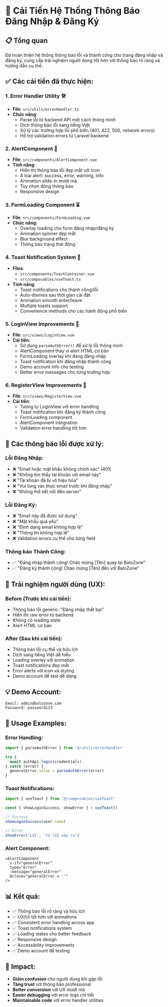 # 🔧 Cải Tiến Hệ Thống Thông Báo Đăng Nhập & Đăng Ký

## 📋 Tổng quan
Đã hoàn thiện hệ thống thông báo lỗi và thành công cho trang đăng nhập và đăng ký, cung cấp trải nghiệm người dùng tốt hơn với thông báo rõ ràng và hướng dẫn cụ thể.

## ✅ Các cải tiến đã thực hiện:

### 1. **Error Handler Utility** 🛠️
- **File**: `src/utils/errorHandler.ts`
- **Chức năng**: 
  - Parse lỗi từ backend API một cách thông minh
  - Dịch thông báo lỗi sang tiếng Việt
  - Xử lý các trường hợp lỗi phổ biến (401, 422, 500, network errors)
  - Hỗ trợ validation errors từ Laravel backend

### 2. **AlertComponent** 🚨
- **File**: `src/components/AlertComponent.vue`
- **Tính năng**:
  - Hiển thị thông báo lỗi đẹp mắt với icon
  - 4 loại alert: success, error, warning, info
  - Animation slide-in mượt mà
  - Tùy chọn đóng thông báo
  - Responsive design

### 3. **FormLoading Component** ⏳
- **File**: `src/components/FormLoading.vue`
- **Chức năng**:
  - Overlay loading cho form đăng nhập/đăng ký
  - Animation spinner đẹp mắt
  - Blur background effect
  - Thông báo trạng thái động

### 4. **Toast Notification System** 🔔
- **Files**: 
  - `src/components/ToastContainer.vue`
  - `src/composables/useToast.ts`
- **Tính năng**:
  - Toast notifications cho thành công/lỗi
  - Auto-dismiss sau thời gian cài đặt
  - Animation smooth enter/leave
  - Multiple toasts support
  - Convenience methods cho các hành động phổ biến

### 5. **LoginView Improvements** 🔐
- **File**: `src/views/LoginView.vue`
- **Cải tiến**:
  - Sử dụng `parseAuthError()` để xử lý lỗi thông minh
  - AlertComponent thay vì alert HTML cơ bản
  - FormLoading overlay khi đang đăng nhập
  - Toast notification khi đăng nhập thành công
  - Demo account info cho testing
  - Better error messages cho từng trường hợp

### 6. **RegisterView Improvements** 📝
- **File**: `src/views/RegisterView.vue`
- **Cải tiến**:
  - Tương tự LoginView với error handling
  - Toast notification khi đăng ký thành công
  - FormLoading component
  - AlertComponent integration
  - Validation error handling tốt hơn

## 🎯 Các thông báo lỗi được xử lý:

### **Lỗi Đăng Nhập:**
- ❌ "Email hoặc mật khẩu không chính xác" (401)
- ❌ "Không tìm thấy tài khoản với email này"
- ❌ "Tài khoản đã bị vô hiệu hóa"
- ❌ "Vui lòng xác thực email trước khi đăng nhập"
- ❌ "Không thể kết nối đến server"

### **Lỗi Đăng Ký:**
- ❌ "Email này đã được sử dụng"
- ❌ "Mật khẩu quá yếu"
- ❌ "Định dạng email không hợp lệ"
- ❌ "Thông tin không hợp lệ"
- ❌ Validation errors cụ thể cho từng field

### **Thông báo Thành Công:**
- ✅ "Đăng nhập thành công! Chào mừng [Tên] quay lại BaloZone"
- ✅ "Đăng ký thành công! Chào mừng [Tên] đến với BaloZone"

## 🚀 Trải nghiệm người dùng (UX):

### **Before** (Trước khi cải tiến):
- Thông báo lỗi generic: "Đăng nhập thất bại"
- Hiển thị raw error từ backend
- Không có loading state
- Alert HTML cơ bản

### **After** (Sau khi cải tiến):
- Thông báo lỗi cụ thể và hữu ích
- Dịch sang tiếng Việt dễ hiểu
- Loading overlay với animation
- Toast notifications đẹp mắt
- Error alerts với icon và styling
- Demo account để test dễ dàng

## 💡 Demo Account:
```
Email: admin@balozone.com
Password: password123
```

## 🔧 Usage Examples:

### **Error Handling:**
```typescript
import { parseAuthError } from '@/utils/errorHandler'

try {
  await authApi.login(credentials)
} catch (error) {
  generalError.value = parseAuthError(error)
}
```

### **Toast Notifications:**
```typescript
import { useToast } from '@/composables/useToast'

const { showLoginSuccess, showError } = useToast()

// Success
showLoginSuccess(user.name)

// Error
showError('Lỗi', 'Có lỗi xảy ra')
```

### **Alert Component:**
```vue
<AlertComponent
  v-if="generalError"
  type="error"
  :message="generalError"
  @close="generalError = ''"
/>
```

## 📊 Kết quả:
- ✅ Thông báo lỗi rõ ràng và hữu ích
- ✅ UX/UI tốt hơn với animations
- ✅ Consistent error handling across app
- ✅ Toast notifications system
- ✅ Loading states cho better feedback
- ✅ Responsive design
- ✅ Accessibility improvements
- ✅ Demo account để testing

## 🎯 Impact:
- **Giảm confusion** cho người dùng khi gặp lỗi
- **Tăng trust** với thông báo professional
- **Better conversion** với UX mượt mà
- **Easier debugging** với error logs chi tiết
- **Maintainable code** với error handler utilities
